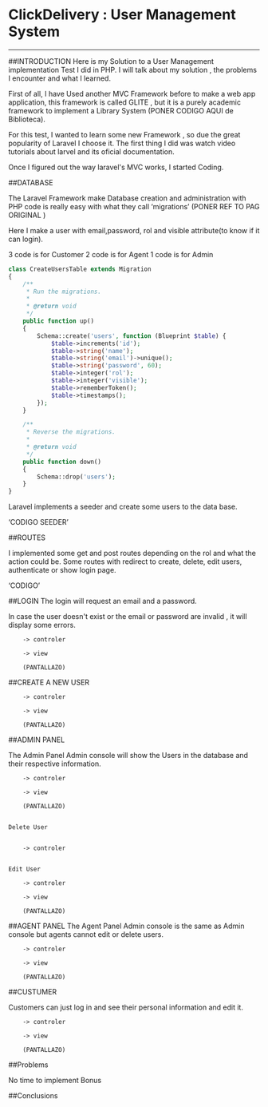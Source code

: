 # ClickDelivery : User Management System 
---------------------- 

##INTRODUCTION 
Here is my  Solution to a User Management implementation Test I did in PHP.  I will talk about my solution , the problems  I encounter and what I learned. 

First of all, I have Used another MVC Framework before to make a web app application, this framework is called GLITE , but it is a purely academic framework to implement a Library System (PONER CODIGO AQUI de Biblioteca). 

For this test, I wanted to learn some new Framework , so due the great popularity of Laravel I choose it. The first thing I did was watch video tutorials about larvel and its oficial documentation. 

Once I figured out the way laravel's MVC works, I started Coding. 

##DATABASE

The Laravel Framework make Database creation and administration with PHP code is really easy with what they call ‘migrations’ (PONER REF TO PAG ORIGINAL )

Here I make  a user with email,password, rol and visible attribute(to know if it can login).

3 code is for Customer
2 code is for Agent 
1 code is for Admin 

```php
class CreateUsersTable extends Migration
{
    /**
     * Run the migrations.
     *
     * @return void
     */
    public function up()
    {
        Schema::create('users', function (Blueprint $table) {
            $table->increments('id');
            $table->string('name');
            $table->string('email')->unique();
            $table->string('password', 60);
            $table->integer('rol');
            $table->integer('visible');
            $table->rememberToken();
            $table->timestamps();
        });
    }

    /**
     * Reverse the migrations.
     *
     * @return void
     */
    public function down()
    {
        Schema::drop('users');
    }
}
```

Laravel implements a seeder and create some users to the data base. 

‘CODIGO SEEDER’

##ROUTES 

I implemented some get and post routes depending on the rol and what the action could be. Some routes with redirect to create, delete, edit users, authenticate or show login page. 

‘CODIGO’


##LOGIN
The login will request an email and a password. 

In case the user doesn't exist or the email or password are invalid , it will display some errors. 

		-> controler
		
		-> view 

		(PANTALLAZO)

##CREATE A NEW USER 

		-> controler
		
		-> view 

		(PANTALLAZO)


##ADMIN PANEL 

The Admin Panel Admin console will show the Users in the database and their respective information. 

		-> controler
		
		-> view 

		(PANTALLAZO)


	Delete User 


		-> controler


	Edit User 

		-> controler
		
		-> view 

		(PANTALLAZO)

##AGENT PANEL 
The Agent Panel Admin console is the same as Admin console but agents cannot edit or delete users. 

		-> controler
		
		-> view 

		(PANTALLAZO)


##CUSTUMER

Customers can just log in and see their personal information and edit it. 

		-> controler
		
		-> view 

		(PANTALLAZO)


##Problems 

No time to implement Bonus

##Conclusions 

